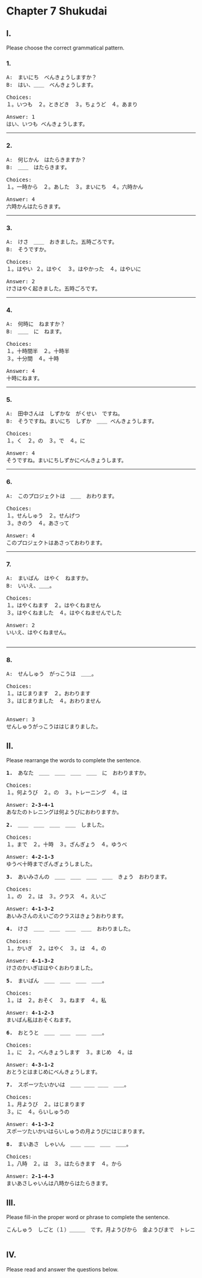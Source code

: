 # Chapter 7 Shukudai

## I.

Please choose the correct grammatical pattern.

### 1.

<pre>
A:　まいにち　べんきょうしますか？
B:　はい、＿＿　べんきょうします。

Choices:
１。いつも　２。ときどき　３。ちょうど　４。あまり

Answer: 1
はい、いつも べんきょうします。
</pre>

---

### 2.

<pre>
A:　何じかん　はたらきますか？
B:　＿＿　はたらきます。

Choices:
１。一時から　２。あした　３。まいにち　４。六時かん

Answer: 4
六時かんはたらきます。
</pre>

---

### 3.

<pre>
A:　けさ　＿＿　おきました。五時ごろです。
B:　そうですか。

Choices:
１。はやい ２。はやく　３。はやかった　４。はやいに

Answer: 2
けさはやく起きました。五時ごろです。
</pre>

---

### 4.

<pre>
A:　何時に　ねますか？
B:　＿＿　に　ねます。

Choices:
１。十時間半　２。十時半
３。十分間　４。十時

Answer: 4
十時にねます。
</pre>

---

### 5.

<pre>
A:　田中さんは　しずかな　がくせい　ですね。
B:　そうですね。まいにち　しずか　＿＿ べんきょうします。

Choices:
１。く　２。の　３。で　４。に

Answer: 4
そうですね。まいにちしずかにべんきょうします。
</pre>

---

### 6.

<pre>
A:　このプロジェクトは　＿＿　おわります。

Choices:
１。せんしゅう　２。せんげつ
３。きのう　４。あさって

Answer: 4
このプロジェクトはあさっておわります。
</pre>

---

### 7.

<pre>
A:　まいばん　はやく　ねますか。
B:　いいえ、＿＿。

Choices:
１。はやくねます　２。はやくねません
３。はやくねました　４。はやくねませんでした

Answer: 2
いいえ、はやくねません。

</pre>

---

### 8.

<pre>
A:　せんしゅう　がっこうは　＿＿。

Choices:
１。はじまります　２。おわります
３。はじまりました　４。おわりません


Answer: 3
せんしゅうがっこうははじまりました。
</pre>

## II.

Please rearrange the words to complete the sentence.

<pre>
<b>1.</b>　あなた　＿＿　＿＿　＿＿　＿＿　に　おわりますか。

Choices:
１。何ようび　２。の　３。トレーニング　４。は

Answer: <b>2-3-4-1</b>
あなたのトレニングは何ようびにおわりますか。
</pre>

<pre>
<b>2.</b>　＿＿　＿＿　＿＿　＿＿　しました。

Choices:
１。まで　２。十時　３。ざんぎょう　４。ゆうべ

Answer: <b>4-2-1-3</b>
ゆうべ十時までざんぎょうしました。
</pre>

<pre>
<b>3.</b>　あいみさんの　＿＿　＿＿　＿＿　＿＿　きょう　おわります。

Choices:
１。の　２。は　３。クラス　４。えいご

Answer: <b>4-1-3-2</b>
あいみさんのえいごのクラスはきょうおわります。
</pre>

<pre>
<b>4.</b>　けさ　＿＿　＿＿　＿＿　＿＿　おわりました。

Choices:
１。かいぎ　２。はやく　３。は　４。の

Answer: <b>4-1-3-2</b>
けさのかいぎははやくおわりました。
</pre>

<pre>
<b>5.</b>　まいばん　＿＿　＿＿　＿＿　＿＿。

Choices:
１。は　２。おそく　３。ねます　４。私

Answer: <b>4-1-2-3</b>
まいばん私はおそくねます。
</pre>

<pre>
<b>6.</b>　おとうと　＿＿　＿＿　＿＿　＿＿。

Choices:
１。に　２。べんきょうします　３。まじめ　４。は

Answer: <b>4-3-1-2</b>
おとうとはまじめにべんきょうします。
</pre>

<pre>
<b>7.</b>　スポーツたいかいは　＿＿ ＿＿ ＿＿　＿＿。

Choices:
１。月ようび　２。はじまります
３。に　４。らいしゅうの

Answer: <b>4-1-3-2</b>
スポーツたいかいはらいしゅうの月ようびにはじまります。
</pre>

<pre>
<b>8.</b>　まいあさ　しゃいん　＿＿ ＿＿　＿＿　＿＿。

Choices:
１。八時　２。は　３。はたらきます　４。から

Answer: <b>2-1-4-3</b>
まいあさしゃいんは八時からはたらきます。
</pre>

## III.

Please fill-in the proper word or phrase to complete the sentence.

<pre>
こんしゅう　しごと（１）＿＿＿　です。月ようびから　金ようびまで　トレニングです。

</pre>

## IV.

Please read and answer the questions below.
